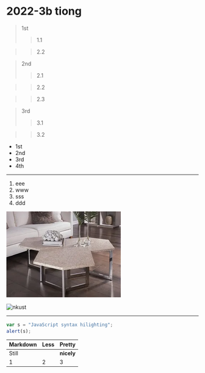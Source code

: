 # 2022-3b tiong

> 1st
>> 1.1

>> 2.2

> 2nd
>> 2.1

>> 2.2

>> 2.3

> 3rd
>> 3.1

>> 3.2

* 1st
* 2nd
* 3rd
* 4th

---

1. eee
2. www
3. sss
4. ddd

![table](table.png "table")

![nkust](https://user-images.githubusercontent.com/113968626/191193410-4a2636da-ca88-45de-9cce-36aaed12f7cf.png)

---

```JavaScript
var s = "JavaScript syntax hilighting";
alert(s);
```

| **Markdown**        | **Less**           | **Pretty**  |
| :------------- |:-------------| :-----|
|Still          |   |**nicely**|
|1              |2              |3         |

